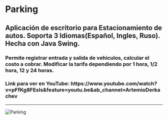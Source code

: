 # Parking
<h2>Aplicación de escritorio para Estacionamiento de autos. Soporta 3 Idiomas(Español, Ingles, Ruso). Hecha con Java Swing.</h2>
<h3>Permite registrar entrada y salida de vehiculos, calcular el costo a cobrar. Modificar la tarifa dependiendo por 1 hora, 1/2 hora, 12 y 24 horas.</h3>
<h3>Link para ver en YouTube: https://www.youtube.com/watch?v=pFfKg8FEsls&feature=youtu.be&ab_channel=ArtemioDerkachev</h3> 
<hr>
<img src="https://static.vecteezy.com/system/resources/thumbnails/000/101/174/small_2x/free-disabled-car-parking-vector.png" alt="Parking">

